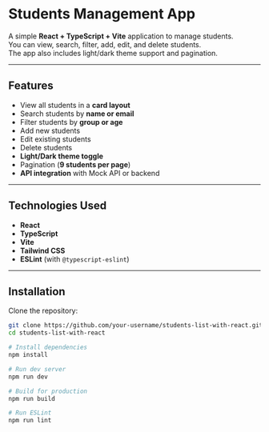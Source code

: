 # Students Management App

A simple **React + TypeScript + Vite** application to manage students.  
You can view, search, filter, add, edit, and delete students.  
The app also includes light/dark theme support and pagination.

---

## Features

- View all students in a **card layout**
- Search students by **name or email**
- Filter students by **group or age**
- Add new students
- Edit existing students
- Delete students
- **Light/Dark theme toggle**
- Pagination (**9 students per page**)
- **API integration** with Mock API or backend

---

## Technologies Used

- **React**  
- **TypeScript**  
- **Vite**  
- **Tailwind CSS**  
- **ESLint** (with `@typescript-eslint`)  

---

## Installation

Clone the repository:

```bash
git clone https://github.com/your-username/students-list-with-react.git
cd students-list-with-react

# Install dependencies
npm install

# Run dev server
npm run dev

# Build for production
npm run build

# Run ESLint
npm run lint
